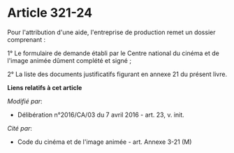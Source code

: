 # Article 321-24

Pour l'attribution d'une aide, l'entreprise de production remet un dossier comprenant : 

1° Le formulaire de demande établi par le Centre national du cinéma et de l'image animée dûment complété et signé ; 

2° La liste des documents justificatifs figurant en annexe 21 du présent livre.

**Liens relatifs à cet article**

_Modifié par_:

  - Délibération n°2016/CA/03 du 7 avril 2016 - art. 23, v. init.

_Cité par_:

  - Code du cinéma et de l'image animée - art. Annexe 3-21 (M)
